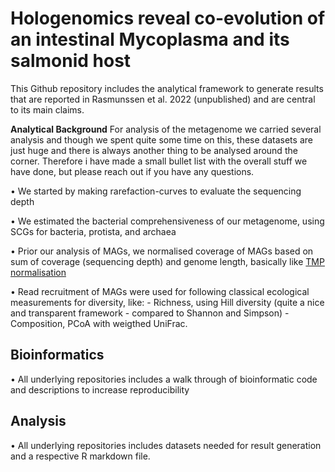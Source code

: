 # Hologenomics reveal co-evolution of an intestinal Mycoplasma and its salmonid host
This Github repository includes the analytical framework to generate results that are reported in Rasmunssen et al. 2022 (unpublished) and are central to its main claims.

**Analytical Background**
For analysis of the metagenome we carried several analysis and though we spent quite some time on this,
these datasets are just huge and there is always another thing to be analysed around the corner.
Therefore i have made a small bullet list with the overall stuff we have done, but please reach out if you have any questions.

• We started by making rarefaction-curves to evaluate the sequencing depth

• We estimated the bacterial comprehensiveness of our metagenome, using SCGs for bacteria, protista, and archaea

• Prior our analysis of MAGs, we normalised coverage of MAGs based on sum of coverage (sequencing depth) and genome length, basically like [TMP normalisation](https://www.rna-seqblog.com/rpkm-fpkm-and-tpm-clearly-explained/)

• Read recruitment of MAGs were used for following classical ecological measurements for diversity, like:
    - Richness, using Hill diversity (quite a nice and transparent framework - compared to Shannon and Simpson)
    - Composition, PCoA with weigthed UniFrac.


## Bioinformatics
• All underlying repositories includes a walk through of bioinformatic code and descriptions to increase reproducibility

## Analysis
• All underlying repositories includes datasets needed for result generation and a respective R markdown file.
